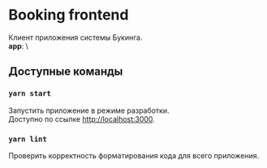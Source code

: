 # Booking frontend

Клиент приложения системы Букинга.\
**app**: \


## Доступные команды

### `yarn start`

Запустить приложение в режиме разработки.\
Доступно по ссылке [http://localhost:3000](http://localhost:3000).

### `yarn lint`

Проверить корректность форматирования кода для всего приложения.
